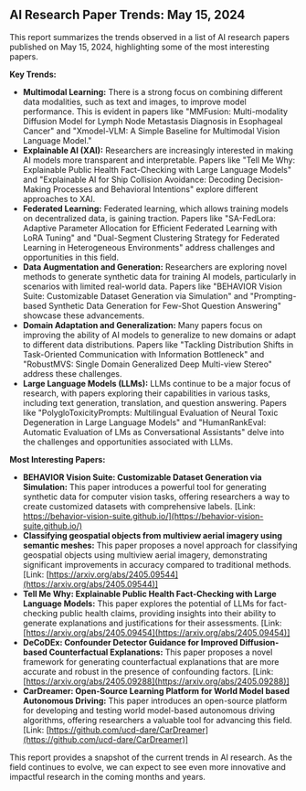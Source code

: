 ## AI Research Paper Trends: May 15, 2024

This report summarizes the trends observed in a list of AI research papers published on May 15, 2024, highlighting some of the most interesting papers.

**Key Trends:**

* **Multimodal Learning:**  There is a strong focus on combining different data modalities, such as text and images, to improve model performance. This is evident in papers like "MMFusion: Multi-modality Diffusion Model for Lymph Node Metastasis Diagnosis in Esophageal Cancer" and "Xmodel-VLM: A Simple Baseline for Multimodal Vision Language Model."
* **Explainable AI (XAI):**  Researchers are increasingly interested in making AI models more transparent and interpretable. Papers like "Tell Me Why: Explainable Public Health Fact-Checking with Large Language Models" and "Explainable AI for Ship Collision Avoidance: Decoding Decision-Making Processes and Behavioral Intentions" explore different approaches to XAI.
* **Federated Learning:**  Federated learning, which allows training models on decentralized data, is gaining traction. Papers like "SA-FedLora: Adaptive Parameter Allocation for Efficient Federated Learning with LoRA Tuning" and "Dual-Segment Clustering Strategy for Federated Learning in Heterogeneous Environments" address challenges and opportunities in this field.
* **Data Augmentation and Generation:**  Researchers are exploring novel methods to generate synthetic data for training AI models, particularly in scenarios with limited real-world data. Papers like "BEHAVIOR Vision Suite: Customizable Dataset Generation via Simulation" and "Prompting-based Synthetic Data Generation for Few-Shot Question Answering" showcase these advancements.
* **Domain Adaptation and Generalization:**  Many papers focus on improving the ability of AI models to generalize to new domains or adapt to different data distributions. Papers like "Tackling Distribution Shifts in Task-Oriented Communication with Information Bottleneck" and "RobustMVS: Single Domain Generalized Deep Multi-view Stereo" address these challenges.
* **Large Language Models (LLMs):**  LLMs continue to be a major focus of research, with papers exploring their capabilities in various tasks, including text generation, translation, and question answering. Papers like "PolygloToxicityPrompts: Multilingual Evaluation of Neural Toxic Degeneration in Large Language Models" and "HumanRankEval: Automatic Evaluation of LMs as Conversational Assistants" delve into the challenges and opportunities associated with LLMs.

**Most Interesting Papers:**

* **BEHAVIOR Vision Suite: Customizable Dataset Generation via Simulation:** This paper introduces a powerful tool for generating synthetic data for computer vision tasks, offering researchers a way to create customized datasets with comprehensive labels. [Link: https://behavior-vision-suite.github.io/](https://behavior-vision-suite.github.io/)
* **Classifying geospatial objects from multiview aerial imagery using semantic meshes:** This paper proposes a novel approach for classifying geospatial objects using multiview aerial imagery, demonstrating significant improvements in accuracy compared to traditional methods. [Link: [https://arxiv.org/abs/2405.09544](https://arxiv.org/abs/2405.09544)]
* **Tell Me Why: Explainable Public Health Fact-Checking with Large Language Models:** This paper explores the potential of LLMs for fact-checking public health claims, providing insights into their ability to generate explanations and justifications for their assessments. [Link: [https://arxiv.org/abs/2405.09454](https://arxiv.org/abs/2405.09454)]
* **DeCoDEx: Confounder Detector Guidance for Improved Diffusion-based Counterfactual Explanations:** This paper proposes a novel framework for generating counterfactual explanations that are more accurate and robust in the presence of confounding factors. [Link: [https://arxiv.org/abs/2405.09288](https://arxiv.org/abs/2405.09288)]
* **CarDreamer: Open-Source Learning Platform for World Model based Autonomous Driving:** This paper introduces an open-source platform for developing and testing world model-based autonomous driving algorithms, offering researchers a valuable tool for advancing this field. [Link: [https://github.com/ucd-dare/CarDreamer](https://github.com/ucd-dare/CarDreamer)]

This report provides a snapshot of the current trends in AI research. As the field continues to evolve, we can expect to see even more innovative and impactful research in the coming months and years. 
